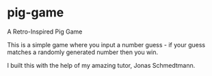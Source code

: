 # pig-game
A Retro-Inspired Pig Game

This is a simple game where you input a number guess - if your guess matches a randomly generated number then you win.

I built this with the help of my amazing tutor, Jonas Schmedtmann.
